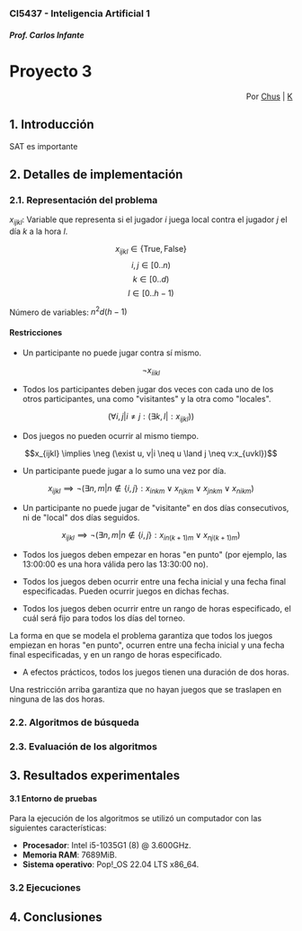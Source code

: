 #
### CI5437 - Inteligencia Artificial 1
##### Prof. Carlos Infante

# Proyecto 3

<div style='text-align: right;'>
Por <a href='https://www.github.com/chrischriscris'>Chus</a> | <a href='https://www.github.com/fungikami'>K</a>
</div>

## 1. Introducción

SAT es importante

## 2. Detalles de implementación

### 2.1. Representación del problema

$x_{ijkl}$: Variable que representa si el jugador $i$ juega local contra el jugador $j$ el día $k$ a la hora $l$.

$$x_{ijkl} \in \{\text{True}, \text{False}\}$$
$$i,j \in [0..n)$$
$$k \in [0..d)$$
$$l \in [0..h-1)$$

Número de variables: $n^2d(h-1)$

#### Restricciones

* Un participante no puede jugar contra sí mismo.

$$\neg x_{iikl}$$

* Todos los participantes deben jugar dos veces con cada uno de los otros participantes, una como "visitantes" y la otra como "locales".

$$(\forall i, j| i \neq j: (\exists k, l|:x_{ijkl}))$$

* Dos juegos no pueden ocurrir al mismo tiempo.

$$x_{ijkl} \implies \neg (\exist u, v|i \neq u \land j \neq v:x_{uvkl})$$

* Un participante puede jugar a lo sumo una vez por día.

$$x_{ijkl} \implies \neg (\exists n, m | n \notin \{i, j\} :x_{inkm} \lor x_{njkm} \lor x_{jnkm} \lor x_{nikm} )$$

* Un participante no puede jugar de "visitante" en dos días consecutivos, ni de "local" dos días seguidos.

$$x_{ijkl} \implies \neg (\exists n, m | n \notin \{i, j\} :x_{in(k+1)m} \lor x_{nj(k+1)m} )$$

* Todos los juegos deben empezar en horas "en punto" (por ejemplo, las 13:00:00 es una hora válida pero las 13:30:00 no).

* Todos los juegos deben ocurrir entre una fecha inicial y una fecha final especificadas. Pueden ocurrir juegos en dichas fechas.

* Todos los juegos deben ocurrir entre un rango de horas especificado, el cuál será fijo para todos los días del torneo.

La forma en que se modela el problema garantiza que todos los juegos empiezan en horas "en punto", ocurren entre una fecha inicial y una fecha final especificadas, y en un rango de horas especificado.

* A efectos prácticos, todos los juegos tienen una duración de dos horas.

Una restricción arriba garantiza que no hayan juegos que se traslapen en ninguna de las dos horas.

### 2.2. Algoritmos de búsqueda


### 2.3. Evaluación de los algoritmos



## 3. Resultados experimentales

#### 3.1 Entorno de pruebas
Para la ejecución de los algoritmos se utilizó un computador con las siguientes características:

- **Procesador**: Intel i5-1035G1 (8) @ 3.600GHz.
- **Memoria RAM**: 7689MiB.
- **Sistema operativo**: Pop!_OS 22.04 LTS x86_64.



### 3.2 Ejecuciones


## 4. Conclusiones
